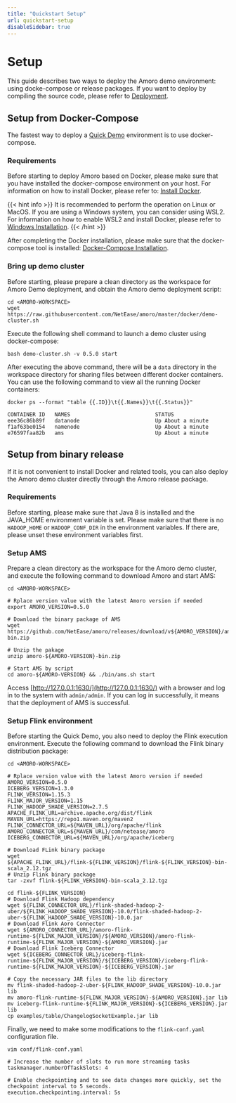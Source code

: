 ```yaml
---
title: "Quickstart Setup"
url: quickstart-setup
disableSidebar: true
---
```

# Setup

This guide describes two ways to deploy the Amoro demo environment: using docke-compose or release packages. If you want to deploy by compiling the source code, please refer to [Deployment](/docs/latest/deployment/).

## Setup from Docker-Compose

The fastest way to deploy a [Quick Demo](/quick-demo/) environment is to use docker-compose.

### Requirements

Before starting to deploy Amoro based on Docker, please make sure that you have installed the docker-compose environment on your host. For information on how to install Docker, please refer to: [Install Docker](https://docs.docker.com/get-docker/).

{{< hint info >}}
It is recommended to perform the operation on Linux or MacOS. If you are using a Windows system, you can consider using WSL2. For information on how to enable WSL2 and install Docker, please refer to [Windows Installation](https://docs.docker.com/desktop/install/windows-install/).
{{< /hint >}}

After completing the Docker installation, please make sure that the docker-compose tool is installed: [Docker-Compose Installation](https://github.com/docker/compose-cli/blob/main/INSTALL.md).

### Bring up demo cluster

Before starting, please prepare a clean directory as the workspace for Amoro Demo deployment, and obtain the Amoro demo deployment script:

```shell
cd <AMORO-WORKSPACE>
wget https://raw.githubusercontent.com/NetEase/amoro/master/docker/demo-cluster.sh
```

Execute the following shell command to launch a demo cluster using docker-compose:

```shell
bash demo-cluster.sh -v 0.5.0 start
```

After executing the above command, there will be a `data` directory in the workspace directory for sharing files between different docker containers. You can use the following command to view all the running Docker containers:

```shell
docker ps --format "table {{.ID}}\t{{.Names}}\t{{.Status}}"

CONTAINER ID   NAMES                           STATUS
eee36c86b89f   datanode                        Up About a minute
f1af63be0154   namenode                        Up About a minute
e76597faa82b   ams                             Up About a minute
```


## Setup from binary release

If it is not convenient to install Docker and related tools, you can also deploy the Amoro demo cluster directly through the Amoro release package.

### Requirements

Before starting, please make sure that Java 8 is installed and the JAVA_HOME environment variable is set.
Please make sure that there is no `HADOOP_HOME` or `HADOOP_CONF_DIR` in the environment variables. If there are, please unset these environment variables first.

### Setup AMS

Prepare a clean directory as the workspace for the Amoro demo cluster, and execute the following command to download Amoro and start AMS:

```shell
cd <AMORO-WORKSPACE>

# Rplace version value with the latest Amoro version if needed
export AMORO_VERSION=0.5.0

# Download the binary package of AMS
wget https://github.com/NetEase/amoro/releases/download/v${AMORO_VERSION}/amoro-${AMORO_VERSION}-bin.zip

# Unzip the pakage
unzip amoro-${AMORO-VERSION}-bin.zip

# Start AMS by script
cd amoro-${AMORO-VERSION} && ./bin/ams.sh start
```

Access [http://127.0.0.1:1630/](http://127.0.0.1:1630/) with a browser and log in to the system with `admin/admin`. If you can log in successfully, it means that the deployment of AMS is successful.

### Setup Flink environment

Before starting the Quick Demo, you also need to deploy the Flink execution environment. Execute the following command to download the Flink binary distribution package:

```shell
cd <AMORO-WORKSPACE>

# Rplace version value with the latest Amoro version if needed
AMORO_VERSION=0.5.0
ICEBERG_VERSION=1.3.0
FLINK_VERSION=1.15.3
FLINK_MAJOR_VERSION=1.15
FLINK_HADOOP_SHADE_VERSION=2.7.5
APACHE_FLINK_URL=archive.apache.org/dist/flink
MAVEN_URL=https://repo1.maven.org/maven2
FLINK_CONNECTOR_URL=${MAVEN_URL}/org/apache/flink
AMORO_CONNECTOR_URL=${MAVEN_URL}/com/netease/amoro
ICEBERG_CONNECTOR_URL=${MAVEN_URL}/org/apache/iceberg

# Download FLink binary package
wget ${APACHE_FLINK_URL}/flink-${FLINK_VERSION}/flink-${FLINK_VERSION}-bin-scala_2.12.tgz
# Unzip Flink binary package
tar -zxvf flink-${FLINK_VERSION}-bin-scala_2.12.tgz

cd flink-${FLINK_VERSION}
# Download Flink Hadoop dependency
wget ${FLINK_CONNECTOR_URL}/flink-shaded-hadoop-2-uber/${FLINK_HADOOP_SHADE_VERSION}-10.0/flink-shaded-hadoop-2-uber-${FLINK_HADOOP_SHADE_VERSION}-10.0.jar
# Download Flink Aoro Connector
wget ${AMORO_CONNECTOR_URL}/amoro-flink-runtime-${FLINK_MAJOR_VERSION}/${AMORO_VERSION}/amoro-flink-runtime-${FLINK_MAJOR_VERSION}-${AMORO_VERSION}.jar
# Download Flink Iceberg Connector
wget ${ICEBERG_CONNECTOR_URL}/iceberg-flink-runtime-${FLINK_MAJOR_VERSION}/${ICEBERG_VERSION}/iceberg-flink-runtime-${FLINK_MAJOR_VERSION}-${ICEBERG_VERSION}.jar

# Copy the necessary JAR files to the lib directory
mv flink-shaded-hadoop-2-uber-${FLINK_HADOOP_SHADE_VERSION}-10.0.jar lib
mv amoro-flink-runtime-${FLINK_MAJOR_VERSION}-${AMORO_VERSION}.jar lib
mv iceberg-flink-runtime-${FLINK_MAJOR_VERSION}-${ICEBERG_VERSION}.jar lib
cp examples/table/ChangelogSocketExample.jar lib
```

Finally, we need to make some modifications to the `flink-conf.yaml` configuration file.

```shell
vim conf/flink-conf.yaml

# Increase the number of slots to run more streaming tasks
taskmanager.numberOfTaskSlots: 4

# Enable checkpointing and to see data changes more quickly, set the checkpoint interval to 5 seconds.
execution.checkpointing.interval: 5s
```